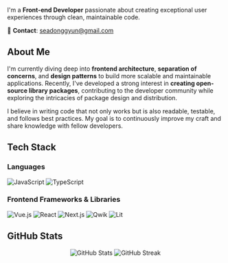 I'm a **Front-end Developer** passionate about creating exceptional user experiences through clean, maintainable code.

📧 **Contact**: seadonggyun@gmail.com

## About Me

I'm currently diving deep into **frontend architecture**, **separation of concerns**, and **design patterns** to build more scalable and maintainable applications. Recently, I've developed a strong interest in **creating open-source library packages**, contributing to the developer community while exploring the intricacies of package design and distribution.

I believe in writing code that not only works but is also readable, testable, and follows best practices. My goal is to continuously improve my craft and share knowledge with fellow developers.

## Tech Stack

### Languages
![JavaScript](https://img.shields.io/badge/JavaScript-F7DF1E?style=for-the-badge&logo=javascript&logoColor=black)
![TypeScript](https://img.shields.io/badge/TypeScript-007ACC?style=for-the-badge&logo=typescript&logoColor=white)

### Frontend Frameworks & Libraries
![Vue.js](https://img.shields.io/badge/Vue.js-35495E?style=for-the-badge&logo=vuedotjs&logoColor=4FC08D)
![React](https://img.shields.io/badge/React-20232A?style=for-the-badge&logo=react&logoColor=61DAFB)
![Next.js](https://img.shields.io/badge/Next.js-000000?style=for-the-badge&logo=nextdotjs&logoColor=white)
![Qwik](https://img.shields.io/badge/Qwik-18B6F6?style=for-the-badge&logo=qwik&logoColor=white)
![Lit](https://img.shields.io/badge/Lit-324FFF?style=for-the-badge&logo=lit&logoColor=white)

## GitHub Stats

<div align="center">
  <img src="https://github-readme-stats.vercel.app/api?username=seadonggyun&show_icons=true&theme=radical&hide_border=true" alt="GitHub Stats" />
  <img src="https://github-readme-streak-stats.herokuapp.com/?user=seadonggyun&theme=radical&hide_border=true" alt="GitHub Streak" />
</div>
